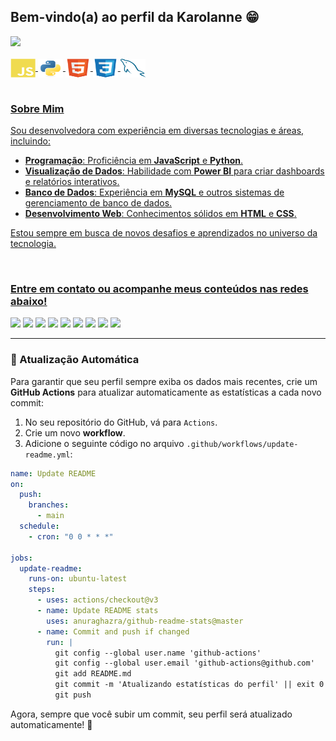 ## Bem-vindo(a) ao perfil da Karolanne 😁

<div>
   <a href="https://github.com/lkaroolanne">
  <img height="180em" src="https://github-readme-stats.vercel.app/api/top-langs/?username=lkaroolanne&layout=compact&langs_count=8&theme=tokyonight&custom_title=Linguagens%20mais%20usadas&card_width=320&count_private=true"/>
    
<div style="display: inline_block"><br>
  <img align="center" alt="JavaScript" height="30" width="40" src="https://raw.githubusercontent.com/devicons/devicon/master/icons/javascript/javascript-plain.svg">
  <img align="center" alt="Python" height="30" width="40" src="https://raw.githubusercontent.com/devicons/devicon/master/icons/python/python-original.svg">
  <img align="center" alt="HTML" height="30" width="40" src="https://raw.githubusercontent.com/devicons/devicon/master/icons/html5/html5-original.svg">
  <img align="center" alt="CSS" height="30" width="40" src="https://raw.githubusercontent.com/devicons/devicon/master/icons/css3/css3-original.svg">
  <img align="center" alt="Banco de Dados" height="30" width="40" src="https://raw.githubusercontent.com/devicons/devicon/master/icons/mysql/mysql-original.svg">
</div>
 
<br>

### Sobre Mim
Sou desenvolvedora com experiência em diversas tecnologias e áreas, incluindo:  
- **Programação**: Proficiência em **JavaScript** e **Python**.  
- **Visualização de Dados**: Habilidade com **Power BI** para criar dashboards e relatórios interativos.  
- **Banco de Dados**: Experiência em **MySQL** e outros sistemas de gerenciamento de banco de dados.  
- **Desenvolvimento Web**: Conhecimentos sólidos em **HTML** e **CSS**.  

Estou sempre em busca de novos desafios e aprendizados no universo da tecnologia.

<br>
 
### Entre em contato ou acompanhe meus conteúdos nas redes abaixo!

<div> 
  <a href="https://www.instagram.com/lkaroolanne/" target="_blank"><img src="https://img.shields.io/badge/-Instagram-%23E4405F?style=for-the-badge&logo=instagram&logoColor=white" target="_blank"></a>
  <a href="https://x.com/lkaroolanne" target="_blank"><img src="https://img.shields.io/badge/-X-%231DA1F2?style=for-the-badge&logo=twitter&logoColor=white" target="_blank"></a>
  <a href="https://www.facebook.com/profile.php?id=61571543497374" target="_blank"><img src="https://img.shields.io/badge/-Facebook-%234267B2?style=for-the-badge&logo=facebook&logoColor=white" target="_blank"></a>
  <a href="https://www.linkedin.com/in/karolanne-lima-santos-348628341/?trk=opento_sprofile_details" target="_blank"><img src="https://img.shields.io/badge/-LinkedIn-%230077B5?style=for-the-badge&logo=linkedin&logoColor=white" target="_blank"></a>
  <a href="https://www.youtube.com/@lkaroolanne" target="_blank"><img src="https://img.shields.io/badge/-YouTube-FF0000?style=for-the-badge&logo=youtube&logoColor=white" target="_blank"></a>
  <a href="mailto:karolanne.developer@gmail.com"><img src="https://img.shields.io/badge/-Gmail-%23333?style=for-the-badge&logo=gmail&logoColor=white" target="_blank"></a>
  <a href="https://t.me/+5511915700707" target="_blank"><img src="https://img.shields.io/badge/-Telegram-2CA5E0?style=for-the-badge&logo=telegram&logoColor=white" target="_blank"></a>
  <a href="https://wa.me/5511915700707" target="_blank"><img src="https://img.shields.io/badge/-WhatsApp-25D366?style=for-the-badge&logo=whatsapp&logoColor=white" target="_blank"></a>
  <a href="https://discord.com" target="_blank"><img src="https://img.shields.io/badge/-Discord-5865F2?style=for-the-badge&logo=discord&logoColor=white" target="_blank"></a>
</div>

---

### 📌 Atualização Automática
Para garantir que seu perfil sempre exiba os dados mais recentes, crie um **GitHub Actions** para atualizar automaticamente as estatísticas a cada novo commit:

1. No seu repositório do GitHub, vá para `Actions`.
2. Crie um novo **workflow**.
3. Adicione o seguinte código no arquivo `.github/workflows/update-readme.yml`:

```yaml
name: Update README
on:
  push:
    branches:
      - main
  schedule:
    - cron: "0 0 * * *"

jobs:
  update-readme:
    runs-on: ubuntu-latest
    steps:
      - uses: actions/checkout@v3
      - name: Update README stats
        uses: anuraghazra/github-readme-stats@master
      - name: Commit and push if changed
        run: |
          git config --global user.name 'github-actions'
          git config --global user.email 'github-actions@github.com'
          git add README.md
          git commit -m 'Atualizando estatísticas do perfil' || exit 0
          git push
```

Agora, sempre que você subir um commit, seu perfil será atualizado automaticamente! 🚀
